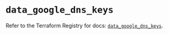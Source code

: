 # `data_google_dns_keys`

Refer to the Terraform Registry for docs: [`data_google_dns_keys`](https://registry.terraform.io/providers/hashicorp/google/6.8.0/docs/data-sources/dns_keys).
